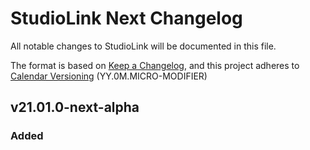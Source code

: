 # StudioLink Next Changelog

All notable changes to StudioLink will be documented in this file.

The format is based on [Keep a Changelog](https://keepachangelog.com/en/1.0.0/),
and this project adheres to [Calendar Versioning](https://calver.org/) (YY.0M.MICRO-MODIFIER)

## v21.01.0-next-alpha

### Added
